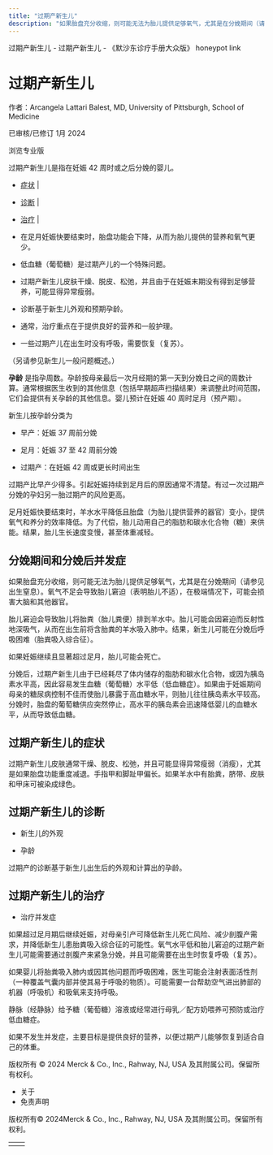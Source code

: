 ```yaml
---
title: "过期产新生儿"
description: "如果胎盘充分收缩，则可能无法为胎儿提供足够氧气，尤其是在分娩期间（请参见出生窒息）。氧气不足会导致胎儿窘迫（表明胎儿不适），在极端情况下，可能会损害大脑和其他器官。"
---
```


﻿过期产新生儿 \- 过期产新生儿 \- 《默沙东诊疗手册大众版》 honeypot link

# 过期产新生儿

作者：Arcangela Lattari Balest, MD, University of Pittsburgh, School of Medicine

已审核/已修订 1月 2024

浏览专业版

过期产新生儿是指在妊娠 42 周时或之后分娩的婴儿。

- [症状](#症状_v814379_zh) \|
- [诊断](#诊断_v36970855_zh) \|
- [治疗](#治疗_v814383_zh) \|

- 在足月妊娠快要结束时，胎盘功能会下降，从而为胎儿提供的营养和氧气更少。

- 低血糖（葡萄糖）是过期产儿的一个特殊问题。

- 过期产新生儿皮肤干燥、脱皮、松弛，并且由于在妊娠末期没有得到足够营养，可能显得异常瘦弱。

- 诊断基于新生儿外观和预期孕龄。

- 通常，治疗重点在于提供良好的营养和一般护理。

- 一些过期产儿在出生时没有呼吸，需要恢复（复苏）。


（另请参见新生儿一般问题概述。）

**孕龄** 是指孕周数。孕龄按母亲最后一次月经期的第一天到分娩日之间的周数计算。通常根据医生收到的其他信息（包括早期超声扫描结果）来调整此时间范围，它们会提供有关孕龄的其他信息。婴儿预计在妊娠 40 周时足月（预产期）。

新生儿按孕龄分类为

- 早产：妊娠 37 周前分娩

- 足月：妊娠 37 至 42 周前分娩

- 过期产：在妊娠 42 周或更长时间出生


过期产比早产少得多。引起妊娠持续到足月后的原因通常不清楚。有过一次过期产分娩的孕妇另一胎过期产的风险更高。

足月妊娠快要结束时，羊水水平降低且胎盘（为胎儿提供营养的器官）变小，提供氧气和养分的效率降低。为了代偿，胎儿动用自己的脂肪和碳水化合物（糖）来供能。结果，胎儿生长速度变慢，甚至体重减轻。

## 分娩期间和分娩后并发症

如果胎盘充分收缩，则可能无法为胎儿提供足够氧气，尤其是在分娩期间（请参见出生窒息）。氧气不足会导致胎儿窘迫（表明胎儿不适），在极端情况下，可能会损害大脑和其他器官。

胎儿窘迫会导致胎儿将胎粪（胎儿粪便）排到羊水中。胎儿可能会因窘迫而反射性地深吸气，从而在出生前将含胎粪的羊水吸入肺中。结果，新生儿可能在分娩后呼吸困难（胎粪吸入综合征）。

如果妊娠继续且显著超过足月，胎儿可能会死亡。

分娩后，过期产新生儿由于已经耗尽了体内储存的脂肪和碳水化合物，或因为胰岛素水平高，因此容易发生血糖（葡萄糖）水平低（低血糖症）。如果由于妊娠期间母亲的糖尿病控制不佳而使胎儿暴露于高血糖水平，则胎儿往往胰岛素水平较高。分娩时，胎盘的葡萄糖供应突然停止，高水平的胰岛素会迅速降低婴儿的血糖水平，从而导致低血糖。

## 过期产新生儿的症状

过期产新生儿皮肤通常干燥、脱皮、松弛，并且可能显得异常瘦弱（消瘦），尤其是如果胎盘功能重度减退。手指甲和脚趾甲偏长。如果羊水中有胎粪，脐带、皮肤和甲床可被染成绿色。

## 过期产新生儿的诊断

- 新生儿的外观

- 孕龄


过期产的诊断基于新生儿出生后的外观和计算出的孕龄。

## 过期产新生儿的治疗

- 治疗并发症


如果超过足月期后继续妊娠，对母亲引产可降低新生儿死亡风险、减少剖腹产需求，并降低新生儿患胎粪吸入综合征的可能性。氧气水平低和胎儿窘迫的过期产新生儿可能需要通过剖腹产来紧急分娩，并且可能需要在出生时恢复呼吸（复苏）。

如果婴儿将胎粪吸入肺内或因其他问题而呼吸困难，医生可能会注射表面活性剂（一种覆盖气囊内部并使其易于呼吸的物质）。可能需要一台帮助空气进出肺部的机器（呼吸机）和吸氧来支持呼吸。

静脉（经静脉）给予糖（葡萄糖）溶液或经常进行母乳／配方奶喂养可预防或治疗低血糖症。

如果不发生并发症，主要目标是提供良好的营养，以便过期产儿能够恢复到适合自己的体重。



版权所有 © 2024
Merck & Co., Inc., Rahway, NJ, USA 及其附属公司。保留所有权利。

- 关于
- 免责声明

版权所有© 2024Merck & Co., Inc., Rahway, NJ, USA 及其附属公司。保留所有权利。

|     |     |
| --- | --- |
|  |  |